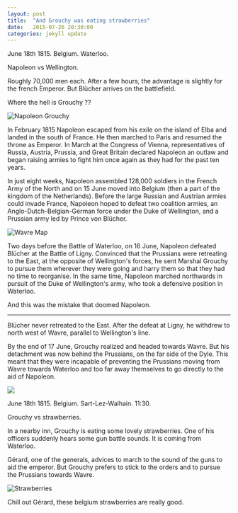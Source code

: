 ```yaml
---
layout: post
title:  "And Grouchy was eating strawberries"
date:   2015-07-26 20:30:00
categories: jekyll update
---
```

June 18th 1815. Belgium. Waterloo. 

Napoleon vs Wellington.

Roughly 70,000 men each. After a few hours, the advantage is slightly for the french Emperor. But Blücher arrives on the battlefield.

Where the hell is Grouchy ??

![Napoleon Grouchy]({{site.baseurl}}/assets/napoleon_grouchy.jpg)

In February 1815 Napoleon escaped from his exile on the island of Elba and landed in the south of France. He then marched to Paris and resumed the throne as Emperor. In March at the Congress of Vienna, representatives of Russia, Austria, Prussia, and Great Britain declared Napoleon an outlaw and began raising armies to fight him once again as they had for the past ten years.

In just eight weeks, Napoleon assembled 128,000 soldiers in the French Army of the North and on 15 June moved into Belgium (then a part of the kingdom of the Netherlands). Before the large Russian and Austrian armies could invade France, Napoleon hoped to defeat two coalition armies, an Anglo-Dutch-Belgian-German force under the Duke of Wellington, and a Prussian army led by Prince von Blücher.

![Wavre Map]({{site.baseurl}}/assets/wavre_map.jpg)

Two days before the Battle of Waterloo, on 16 June, Napoleon defeated Blücher at the Battle of Ligny. Convinced that the Prussians were retreating to the East, at the opposite of Wellington's forces, he sent Marshal Grouchy to pursue them wherever they were going and harry them so that they had no time to reorganise.
In the same time, Napoleon marched northwards in pursuit of the Duke of Wellington's army, who took a defensive position in Waterloo.

And this was the mistake that doomed Napoleon.

<hr />

Blücher never retreated to the East. After the defeat at Ligny, he withdrew to north west of Wavre, parallel to Wellington's line. 

By the end of 17 June, Grouchy realized and headed towards Wavre. But his detachment was now behind the Prussians, on the far side of the Dyle. This meant that they were incapable of preventing the Prussians moving from Wavre towards Waterloo and too far away themselves to go directly to the aid of Napoleon.

<div class="wraptocenter">
<img src="{{site.baseurl}}/assets/grouchy_portrait.jpg" style="min-width:0;max-width:100%">
</div>
 
June 18th 1815. Belgium. Sart-Lez-Walhain. 11:30.
 
Grouchy vs strawberries. 

In a nearby inn, Grouchy is eating some lovely strawberries. One of his officers suddenly hears some gun battle sounds. It is coming from Waterloo.

Gérard, one of the generals, advices to march to the sound of the guns to aid the emperor. But Grouchy prefers to stick to the orders and to pursue the Prussians towards Wavre.

![Strawberries]({{site.baseurl}}/assets/grouchy_fraises.jpg)

Chill out Gérard, these belgium strawberries are really good.
